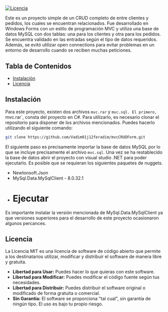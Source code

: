 # <CRUD>

[![Licencia](https://img.shields.io/badge/Licencia-MIT-blue.svg)](LICENSE)

Este es un proyecto simple de un CRUD completo de entre clientes y pedidos, los cuales se encuentran relacionados. Fue desarrollado en Windows Forms con un estilo de programación MVC y utiliza una base de datos MySQL con dos tablas: una para los clientes y otra para los pedidos. Se encuentra validado en las entradas según el tipo de datos requeridos. Además, se evitó utilizar open connections para evitar problemas en un entorno de desarrollo cuando se reciben muchas peticiones.

## Tabla de Contenidos

- [Instalación](#instalación)
- [Licencia](#licencia)

## Instalación

Para este proyecto, existen dos archivos `mvc.rar` y `mvc.sql. El primero, `mvc.rar`, consta del proyecto en C#. Para utilizarlo, es necesario clonar el repositorio para disponer de los archivos mencionados. Puedes hacerlo utilizando el siguiente comando:

```bash
git clone https://github.com/Vadim01j12feradim/mvcCRUDForm.git
```
El siguiente paso es precisamente importar la base de datos MySQL por lo que se incluye precisamente el archivo `mvc.sql`.
Una vez se ha restablecido la base de datos abrir el proyecto con visual studio .NET para poder ejecutarlo.
Es posible que se requieran los siguientes paquetes de nuggets.
- Newtonsoft.Json
- MySql.Data.MySqlClient - 8.0.32.1
- # Ejecutar


Es importante instalar la versión mencionada de MySql.Data.MySqlClient ya que versiones superiores
para el desarrollo de este proyecto ocasionaron algunos percances.




## Licencia


La Licencia MIT es una licencia de software de código abierto que permite a los destinatarios utilizar, modificar y distribuir el software de manera libre y gratuita.


- **Libertad para Usar:** Puedes hacer lo que quieras con este software.
- **Libertad para Modificar:** Puedes modificar el código fuente según tus necesidades.
- **Libertad para Distribuir:** Puedes distribuir el software original o modificado de forma gratuita o comercial.
- **Sin Garantía:** El software se proporciona "tal cual", sin garantía de ningún tipo. El uso es bajo tu propio riesgo.